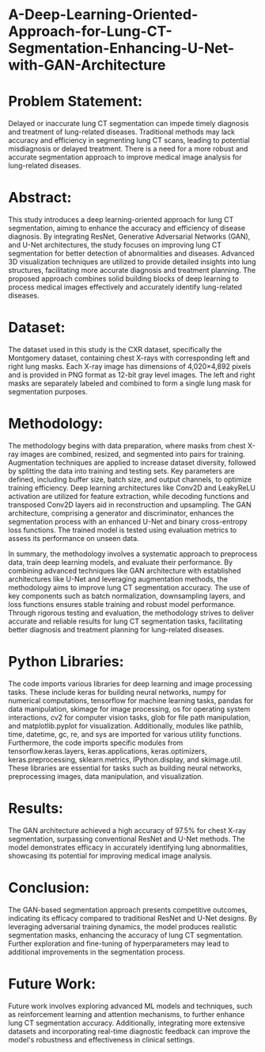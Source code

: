 # A-Deep-Learning-Oriented-Approach-for-Lung-CT-Segmentation-Enhancing-U-Net-with-GAN-Architecture

# Problem Statement:
Delayed or inaccurate lung CT segmentation can impede timely diagnosis and treatment of lung-related diseases. Traditional methods may lack accuracy and efficiency in segmenting lung CT scans, leading to potential misdiagnosis or delayed treatment. There is a need for a more robust and accurate segmentation approach to improve medical image analysis for lung-related diseases.

# Abstract:
This study introduces a deep learning-oriented approach for lung CT segmentation, aiming to enhance the accuracy and efficiency of disease diagnosis. By integrating ResNet, Generative Adversarial Networks (GAN), and U-Net architectures, the study focuses on improving lung CT segmentation for better detection of abnormalities and diseases. Advanced 3D visualization techniques are utilized to provide detailed insights into lung structures, facilitating more accurate diagnosis and treatment planning. The proposed approach combines solid building blocks of deep learning to process medical images effectively and accurately identify lung-related diseases.

# Dataset:
The dataset used in this study is the CXR dataset, specifically the Montgomery dataset, containing chest X-rays with corresponding left and right lung masks. Each X-ray image has dimensions of 4,020×4,892 pixels and is provided in PNG format as 12-bit gray level images. The left and right masks are separately labeled and combined to form a single lung mask for segmentation purposes.

# Methodology:
The methodology begins with data preparation, where masks from chest X-ray images are combined, resized, and segmented into pairs for training. Augmentation techniques are applied to increase dataset diversity, followed by splitting the data into training and testing sets. Key parameters are defined, including buffer size, batch size, and output channels, to optimize training efficiency. Deep learning architectures like Conv2D and LeakyReLU activation are utilized for feature extraction, while decoding functions and transposed Conv2D layers aid in reconstruction and upsampling. The GAN architecture, comprising a generator and discriminator, enhances the segmentation process with an enhanced U-Net and binary cross-entropy loss functions. The trained model is tested using evaluation metrics to assess its performance on unseen data.

In summary, the methodology involves a systematic approach to preprocess data, train deep learning models, and evaluate their performance. By combining advanced techniques like GAN architecture with established architectures like U-Net and leveraging augmentation methods, the methodology aims to improve lung CT segmentation accuracy. The use of key components such as batch normalization, downsampling layers, and loss functions ensures stable training and robust model performance. Through rigorous testing and evaluation, the methodology strives to deliver accurate and reliable results for lung CT segmentation tasks, facilitating better diagnosis and treatment planning for lung-related diseases.

# Python Libraries:
The code imports various libraries for deep learning and image processing tasks. These include keras for building neural networks, numpy for numerical computations, tensorflow for machine learning tasks, pandas for data manipulation, skimage for image processing, os for operating system interactions, cv2 for computer vision tasks, glob for file path manipulation, and matplotlib.pyplot for visualization. Additionally, modules like pathlib, time, datetime, gc, re, and sys are imported for various utility functions. Furthermore, the code imports specific modules from tensorflow.keras.layers, keras.applications, keras.optimizers, keras.preprocessing, sklearn.metrics, IPython.display, and skimage.util. These libraries are essential for tasks such as building neural networks, preprocessing images, data manipulation, and visualization.

# Results:
The GAN architecture achieved a high accuracy of 97.5% for chest X-ray segmentation, surpassing conventional ResNet and U-Net methods. The model demonstrates efficacy in accurately identifying lung abnormalities, showcasing its potential for improving medical image analysis.

# Conclusion:
The GAN-based segmentation approach presents competitive outcomes, indicating its efficacy compared to traditional ResNet and U-Net designs. By leveraging adversarial training dynamics, the model produces realistic segmentation masks, enhancing the accuracy of lung CT segmentation. Further exploration and fine-tuning of hyperparameters may lead to additional improvements in the segmentation process.

# Future Work:
Future work involves exploring advanced ML models and techniques, such as reinforcement learning and attention mechanisms, to further enhance lung CT segmentation accuracy. Additionally, integrating more extensive datasets and incorporating real-time diagnostic feedback can improve the model's robustness and effectiveness in clinical settings.





